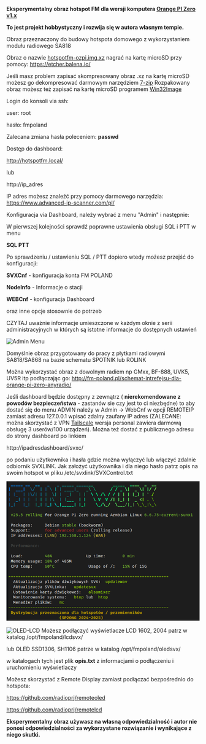 **Eksperymentalny obraz hotspot FM dla wersji komputera [Orange PI Zero v1.x](http://www.orangepi.org/html/hardWare/computerAndMicrocontrollers/details/Orange-Pi-Zero.html)**

**To jest projekt hobbystyczny i rozwija się w autora własnym tempie.**

Obraz przeznaczony do budowy hotspota domowego z wykorzystaniem modułu radiowego SA818

Obraz o nazwie [hotspotfm-ozpi.img.xz](https://github.com/radioprj/orangepizerov1/releases/download/1.0/hotspotfm-ozpi.img.xz) nagrać na kartę microSD  przy pomocy: https://etcher.balena.io/

Jeśli masz problem zapisać skompresowany obraz .xz na kartę microSD możesz go dekompresować darmowym narzędziem [7-zip](http://www.e7z.org/free-download.htm) Rozpakowany obraz możesz też zapisać na kartę microSD programem [Win32Image](https://sourceforge.net/projects/win32diskimager/files/Archive/)

Login do konsoli via ssh:

user: root

hasło: fmpoland

Zalecana zmiana hasła poleceniem: **passwd**

Dostęp do dashboard:

http://hotspotfm.local/

lub

http://ip_adres

IP adres możesz znaleźć przy pomocy darmowego narzędzia: https://www.advanced-ip-scanner.com/pl/

Konfiguracja via Dashboard, należy wybrać z menu "Admin" i następnie: 

W pierwszej kolejności sprawdź poprawne ustawienia obsługi SQL i PTT w menu

**SQL PTT**

Po sprawdzeniu / ustawieniu  SQL / PTT dopiero wtedy możesz przejść do konfiguracji:

**SVXCnf** - konfiguracja konta FM POLAND

**NodeInfo** - Informacje o stacji

**WEBCnf** - konfiguracja Dashboard

oraz inne opcje stosownie do potrzeb

CZYTAJ uważnie informacje umieszczone w każdym oknie z serii administracyjnych
w których są istotne informacje do dostępnych ustawień

![Admin Menu](https://github.com/radioprj/orangepizerov1/blob/main/admin-menu.png)

Domyślnie obraz przygotowany do pracy z płytkami radiowymi SA818/SA868 na bazie schematu SPOTNIK lub ROLINK


Można wykorzystać obraz z dowolnym radiem np GMxx, BF-888, UVK5, UV5R itp podłączając go: http://fm-poland.pl/schemat-intrefejsu-dla-orange-pi-zero-anyradio/


Jeśli dashboard będzie dostępny z zewnątrz ( **nierekomendowane z powodów bezpieczeństwa**  - zastanów sie czy jest to ci niezbędne)  to aby dostać się do menu ADMIN należy w Admin -> WebCnf w opcji REMOTEIP zamiast adresu 127.0.0.1 wpisać zdalny zaufany IP adres (ZALECANE: można skorzystać z VPN [Tailscale](https://tailscale.com/) wersja personal zawiera darmową obsługę 3 userów/100 urządzeń). Można też dostać z publicznego adresu do strony dashboard po linkiem

http://ipadresdashboard/svxc/

po podaniu użytkownika i hasła gdzie można wyłączyć lub włączyć zdalnie odbiornik SVXLINK. Jak założyć użytkownika i dla niego hasło patrz opis na swoim hotspot w pliku /etc/svxlink/SVXControl.txt

![Hotspot login](https://github.com/radioprj/orangepizerov1/blob/main/hotspot-login.png)


![OLED-LCD](https://github.com/radioprj/orangepizerov1/blob/main/displays-svx.png)
Możesz podłączyć wyświetlacze LCD 1602, 2004 patrz w katalog /opt/fmpoland/lcdsvx/

lub OLED SSD1306, SH1106 patrze w katalog /opt/fmpoland/oledsvx/

w katalogach tych jest plik **opis.txt** z informacjami o podłączeniu i uruchomieniu wyświetlaczy

Możesz skorzystać z Remote Display zamiast podłączać bezpośrednio do hotspota:

https://github.com/radioprj/remoteoled

https://github.com/radioprj/remotelcd

**Eksperymentalny obraz używasz na własną odpowiedzialność i autor nie ponosi odpowiedzialności za wykorzystane rozwiązanie i wynikające z niego skutki.**
